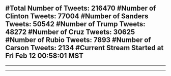 #Total Number of Tweets: 216470 
#Number of Clinton Tweets: 77004
#Number of Sanders Tweets: 50542
#Number of Trump Tweets: 48272
#Number of Cruz Tweets: 30625
#Number of Rubio Tweets: 7893
#Number of Carson Tweets: 2134
#Current Stream Started at Fri Feb 12 00:58:01 MST
---
---
---
